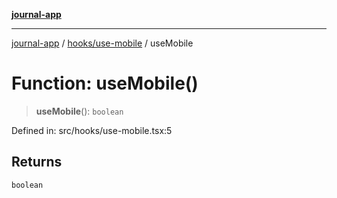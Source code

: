 [**journal-app**](../../../README.md)

***

[journal-app](../../../modules.md) / [hooks/use-mobile](../README.md) / useMobile

# Function: useMobile()

> **useMobile**(): `boolean`

Defined in: src/hooks/use-mobile.tsx:5

## Returns

`boolean`
